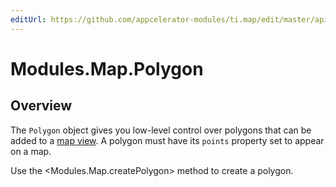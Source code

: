```yaml
---
editUrl: https://github.com/appcelerator-modules/ti.map/edit/master/apidoc/Polygon.yml
---
```

# Modules.Map.Polygon

<TypeHeader/>

## Overview

The `Polygon` object gives you low-level control over polygons that can be added to a
[map view](Modules.Map.View). A polygon must have its `points` property set to appear on a map.

Use the <Modules.Map.createPolygon> method to create a polygon.

<ApiDocs/>
